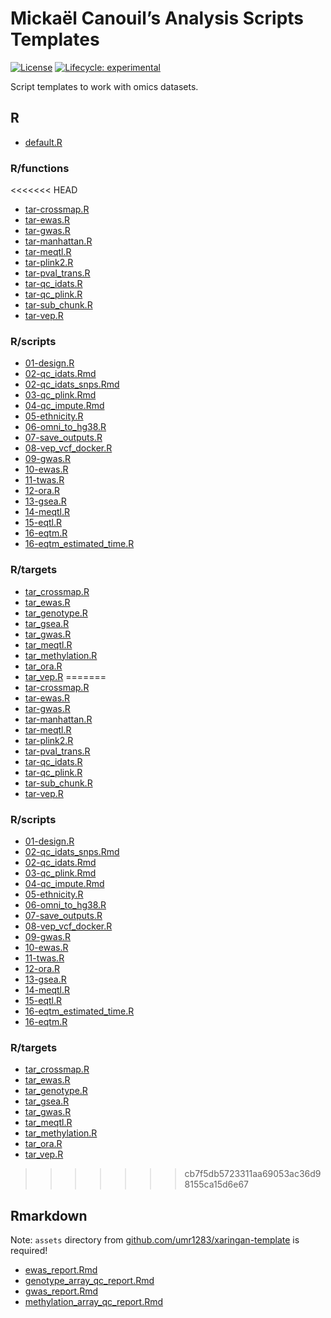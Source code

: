 
<!-- README.md is generated from README.Rmd. Please edit that file -->

# Mickaël Canouil’s Analysis Scripts Templates

<!-- badges: start -->

[![License](https://img.shields.io/github/license/mcanouil/analysis-scripts-templates)](LICENSE)
[![Lifecycle:
experimental](https://img.shields.io/badge/lifecycle-experimental-orange.svg)]()
<!-- [![GitHub
tag](https://img.shields.io/github/tag/mcanouil/analysis-scripts-templates.svg?label=latest%20tag&include_prereleases)](https://github.com/mcanouil/analysis-scripts-templates) -->
<!-- badges: end -->

Script templates to work with omics datasets.

## R

-   [default.R](R/default.R)

### R/functions

<<<<<<< HEAD
-   [tar-crossmap.R](R/functions/tar-crossmap.R)
-   [tar-ewas.R](R/functions/tar-ewas.R)
-   [tar-gwas.R](R/functions/tar-gwas.R)
-   [tar-manhattan.R](R/functions/tar-manhattan.R)
-   [tar-meqtl.R](R/functions/tar-meqtl.R)
-   [tar-plink2.R](R/functions/tar-plink2.R)
-   [tar-pval_trans.R](R/functions/tar-pval_trans.R)
-   [tar-qc_idats.R](R/functions/tar-qc_idats.R)
-   [tar-qc_plink.R](R/functions/tar-qc_plink.R)
-   [tar-sub_chunk.R](R/functions/tar-sub_chunk.R)
-   [tar-vep.R](R/functions/tar-vep.R)

### R/scripts

-   [01-design.R](R/scripts/01-design.R)
-   [02-qc_idats.Rmd](R/scripts/02-qc_idats.Rmd)
-   [02-qc_idats_snps.Rmd](R/scripts/02-qc_idats_snps.Rmd)
-   [03-qc_plink.Rmd](R/scripts/03-qc_plink.Rmd)
-   [04-qc_impute.Rmd](R/scripts/04-qc_impute.Rmd)
-   [05-ethnicity.R](R/scripts/05-ethnicity.R)
-   [06-omni_to_hg38.R](R/scripts/06-omni_to_hg38.R)
-   [07-save_outputs.R](R/scripts/07-save_outputs.R)
-   [08-vep_vcf_docker.R](R/scripts/08-vep_vcf_docker.R)
-   [09-gwas.R](R/scripts/09-gwas.R)
-   [10-ewas.R](R/scripts/10-ewas.R)
-   [11-twas.R](R/scripts/11-twas.R)
-   [12-ora.R](R/scripts/12-ora.R)
-   [13-gsea.R](R/scripts/13-gsea.R)
-   [14-meqtl.R](R/scripts/14-meqtl.R)
-   [15-eqtl.R](R/scripts/15-eqtl.R)
-   [16-eqtm.R](R/scripts/16-eqtm.R)
-   [16-eqtm_estimated_time.R](R/scripts/16-eqtm_estimated_time.R)

### R/targets

-   [tar_crossmap.R](R/targets/tar_crossmap.R)
-   [tar_ewas.R](R/targets/tar_ewas.R)
-   [tar_genotype.R](R/targets/tar_genotype.R)
-   [tar_gsea.R](R/targets/tar_gsea.R)
-   [tar_gwas.R](R/targets/tar_gwas.R)
-   [tar_meqtl.R](R/targets/tar_meqtl.R)
-   [tar_methylation.R](R/targets/tar_methylation.R)
-   [tar_ora.R](R/targets/tar_ora.R)
-   [tar_vep.R](R/targets/tar_vep.R)
=======
  - [tar-crossmap.R](R/functions/tar-crossmap.R)
  - [tar-ewas.R](R/functions/tar-ewas.R)
  - [tar-gwas.R](R/functions/tar-gwas.R)
  - [tar-manhattan.R](R/functions/tar-manhattan.R)
  - [tar-meqtl.R](R/functions/tar-meqtl.R)
  - [tar-plink2.R](R/functions/tar-plink2.R)
  - [tar-pval\_trans.R](R/functions/tar-pval_trans.R)
  - [tar-qc\_idats.R](R/functions/tar-qc_idats.R)
  - [tar-qc\_plink.R](R/functions/tar-qc_plink.R)
  - [tar-sub\_chunk.R](R/functions/tar-sub_chunk.R)
  - [tar-vep.R](R/functions/tar-vep.R)

### R/scripts

  - [01-design.R](R/scripts/01-design.R)
  - [02-qc\_idats\_snps.Rmd](R/scripts/02-qc_idats_snps.Rmd)
  - [02-qc\_idats.Rmd](R/scripts/02-qc_idats.Rmd)
  - [03-qc\_plink.Rmd](R/scripts/03-qc_plink.Rmd)
  - [04-qc\_impute.Rmd](R/scripts/04-qc_impute.Rmd)
  - [05-ethnicity.R](R/scripts/05-ethnicity.R)
  - [06-omni\_to\_hg38.R](R/scripts/06-omni_to_hg38.R)
  - [07-save\_outputs.R](R/scripts/07-save_outputs.R)
  - [08-vep\_vcf\_docker.R](R/scripts/08-vep_vcf_docker.R)
  - [09-gwas.R](R/scripts/09-gwas.R)
  - [10-ewas.R](R/scripts/10-ewas.R)
  - [11-twas.R](R/scripts/11-twas.R)
  - [12-ora.R](R/scripts/12-ora.R)
  - [13-gsea.R](R/scripts/13-gsea.R)
  - [14-meqtl.R](R/scripts/14-meqtl.R)
  - [15-eqtl.R](R/scripts/15-eqtl.R)
  - [16-eqtm\_estimated\_time.R](R/scripts/16-eqtm_estimated_time.R)
  - [16-eqtm.R](R/scripts/16-eqtm.R)

### R/targets

  - [tar\_crossmap.R](R/targets/tar_crossmap.R)
  - [tar\_ewas.R](R/targets/tar_ewas.R)
  - [tar\_genotype.R](R/targets/tar_genotype.R)
  - [tar\_gsea.R](R/targets/tar_gsea.R)
  - [tar\_gwas.R](R/targets/tar_gwas.R)
  - [tar\_meqtl.R](R/targets/tar_meqtl.R)
  - [tar\_methylation.R](R/targets/tar_methylation.R)
  - [tar\_ora.R](R/targets/tar_ora.R)
  - [tar\_vep.R](R/targets/tar_vep.R)
>>>>>>> cb7f5db5723311aa69053ac36d98155ca15d6e67

## Rmarkdown

Note: `assets` directory from
[github.com/umr1283/xaringan-template](https://github.com/umr1283/xaringan-template)
is required!

-   [ewas_report.Rmd](Rmarkdown/ewas_report.Rmd)
-   [genotype_array_qc_report.Rmd](Rmarkdown/genotype_array_qc_report.Rmd)
-   [gwas_report.Rmd](Rmarkdown/gwas_report.Rmd)
-   [methylation_array_qc_report.Rmd](Rmarkdown/methylation_array_qc_report.Rmd)
